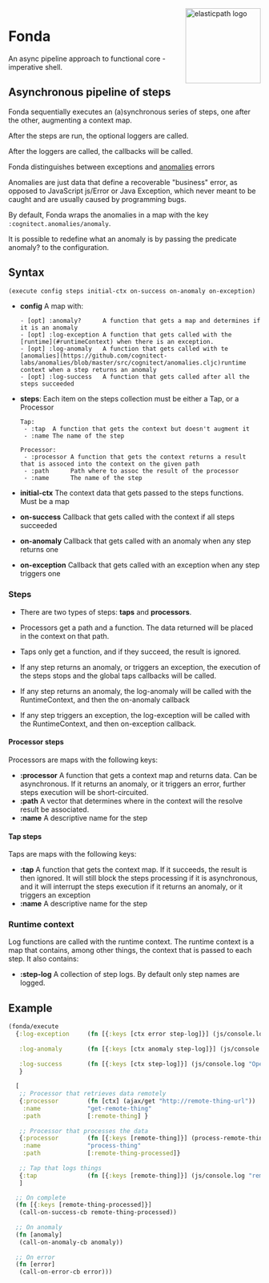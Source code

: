 <img src="https://www.elasticpath.com/sites/all/themes/bootstrap/images/elastlic-path-logo-RGB.svg" alt="elasticpath logo" title="elasticpath" align="right" width="150"/>

# Fonda

An async pipeline approach to functional core - imperative shell.

## Asynchronous pipeline of steps

Fonda sequentially executes an (a)synchronous series of steps, one after the other, augmenting a context map.

After the steps are run, the optional loggers are called.

After the loggers are called, the callbacks will be called.

Fonda distinguishes between exceptions and [anomalies](https://github.com/cognitect-labs/anomalies/blob/master/src/cognitect/anomalies.cljc) errors

Anomalies are just data that define a recoverable "business" error, as opposed to JavaScript js/Error or Java Exception, 
which never meant to be caught and are usually caused by programming bugs.
 
By default, Fonda wraps the anomalies in a map with the key `:cognitect.anomalies/anomaly`.

It is possible to redefine what an anomaly is by passing the predicate anomaly? to the configuration.

## Syntax

```clojure
(execute config steps initial-ctx on-success on-anomaly on-exception)
```
- **config** A map with:

      - [opt] :anomaly?      A function that gets a map and determines if it is an anomaly
      - [opt] :log-exception A function that gets called with the [runtime](#runtimeContext) when there is an exception.
      - [opt] :log-anomaly   A function that gets called with te [anomalies](https://github.com/cognitect-labs/anomalies/blob/master/src/cognitect/anomalies.cljc)runtime context when a step returns an anomaly
      - [opt] :log-success   A function that gets called after all the steps succeeded
      
- **steps**: Each item on the steps collection must be either a Tap, or a Processor

      Tap:
       - :tap  A function that gets the context but doesn't augment it
       - :name The name of the step

      Processor:
       - :processor A function that gets the context returns a result that is assoced into the context on the given path
       - :path      Path where to assoc the result of the processor
       - :name      The name of the step
       
- **initial-ctx** The context data that gets passed to the steps functions. Must be a map
               
- **on-success**  Callback that gets called with the context if all steps succeeded
- **on-anomaly**   Callback that gets called with an anomaly when any step returns one
- **on-exception** Callback that gets called with an exception when any step triggers one

### Steps

- There are two types of steps: **taps** and **processors**.

- Processors get a path and a function. The data returned will be placed in the context on that path.

- Taps only get a function, and if they succeed, the result is ignored.

- If any step returns an anomaly, or triggers an exception, the execution of the steps stops and the global taps 
  callbacks will be called.

- If any step returns an anomaly, the log-anomaly will be called with the RuntimeContext, and then the on-anomaly callback

- If any step triggers an exception, the log-exception will be called with the RuntimeContext, and then on-exception callback.

#### Processor steps

Processors are maps with the following keys:

- **:processor** A function that gets a context map and returns data. Can be asynchronous.
               If it returns an anomaly, or it triggers an error, further steps execution will be short-circuited.
- **:path** A vector that determines where in the context will the resolve result be associated.
- **:name** A descriptive name for the step

#### Tap steps

Taps are maps with the following keys:

- **:tap**   A function that gets the context map. If it succeeds, the result is then ignored.
            It will still block the steps processing if it is asynchronous, and it will interrupt the steps execution
            if it returns an anomaly, or it triggers an exception
- **:name**  A descriptive name for the step

### <a name="runtimeContext"></a>Runtime context

Log functions are called with the runtime context. The runtime context is a map that contains, among other things, 
the context that is passed to each step. It also contains:

- **:step-log** A collection of step logs. By default only step names are logged.


## Example

```clojure
(fonda/execute
  {:log-exception     (fn [{:keys [ctx error step-log]}] (js/console.log "Exception happened:" error))
   
   :log-anomaly       (fn [{:keys [ctx anomaly step-log]}] (js/console.log "An anomaly happened:" anomaly))
   
   :log-success       (fn [{:keys [ctx step-log]}] (js/console.log "Operation successful!"))
   }
  
  [
   ;; Processor that retrieves data remotely
   {:processor        (fn [ctx] (ajax/get "http://remote-thing-url"))
    :name             "get-remote-thing"
    :path             [:remote-thing] }
   
   ;; Processor that processes the data
   {:processor        (fn [{:keys [remote-thing]}] (process-remote-thing remote-thing))
    :name             "process-thing"
    :path             [:remote-thing-processed]}
   
   ;; Tap that logs things
   {:tap              (fn [{:keys [remote-thing]}] (js/console.log "remote thing:"))}
   ]

  ;; On complete
  (fn [{:keys [remote-thing-processed]}] 
   (call-on-success-cb remote-thing-processed))
   
  ;; On anomaly
  (fn [anomaly] 
   (call-on-anomaly-cb anomaly))
   
  ;; On error
  (fn [error] 
   (call-on-error-cb error)))

```